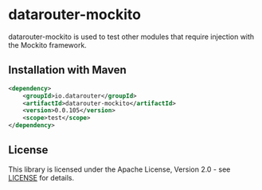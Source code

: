 # datarouter-mockito

datarouter-mockito is used to test other modules that require injection with the Mockito framework.

## Installation with Maven

```xml
<dependency>
	<groupId>io.datarouter</groupId>
	<artifactId>datarouter-mockito</artifactId>
	<version>0.0.105</version>
	<scope>test</scope>
</dependency>
```

## License

This library is licensed under the Apache License, Version 2.0 - see [LICENSE](../LICENSE) for details.
